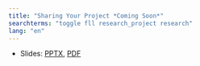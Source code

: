 ```yaml
---
title: "Sharing Your Project *Coming Soon*"
searchterms: "toggle fll research_project research"
lang: "en"
---
```

 <ul>
 <li class="ng-binding">Slides:
 <a href="translations/en-us/fll/Sharing.pptx">PPTX</a>,
 <a href="translations/en-us/fll/Sharing.pdf">PDF</a>
 </li>
 </ul>
